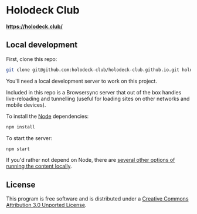 # Holodeck Club

__https://holodeck.club/__


## Local development

First, clone this repo:

```bash
git clone git@github.com:holodeck-club/holodeck-club.github.io.git holodeck.club && cd holodeck.club
```

You'll need a local development server to work on this project.

Included in this repo is a Browsersync server that out of the box handles live-reloading and tunnelling (useful for loading sites on other networks and mobile devices).

To install the [Node](https://nodejs.org/en/download/) dependencies:

```bash
npm install
```

To start the server:

```bash
npm start
```

If you'd rather not depend on Node, there are [several other options of running the content locally](https://github.com/mrdoob/three.js/wiki/How-to-run-things-locally).


## License

This program is free software and is distributed under a [Creative Commons Attribution 3.0 Unported License](LICENSE).
